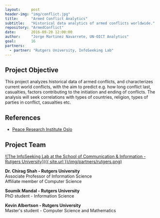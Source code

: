 ```yaml
---
layout:     post
header-img: "img/conflict.jpg"
title:      "Armed Conflict Analytics"
subtitle:   "Historical data analytics of armed conflicts worldwide."
repository: "ArmedConflict"
date:       2016-09-20 12:00:00
author:     "Jorge Martinez Navarrete, UN-OICT Analytics"
goal:		16
partners:   
  - partner: "Rutgers University, InfoSeeking Lab"
---
```

Project Objective
------------

This project analyzes historical data of armed conflicts, and characterizes current world conflicts, with the aim to predict e.g. how long conflict last, casualties, factors contributing to the initiation and ending of conflicts. The analysis will seek correlations with types of countries, religion, types of parties in conflict, casualties etc.

References
------------

- [Peace Research Institute Oslo](https://www.prio.org/Data/Armed-Conflict/)



Project Team
------------

[![The InfoSeeking Lab at the School of Communication & Information - Rutgers University]({{ site.url }}/img/partners/rutgers.png)](http://www.infoseeking.org/)

**Dr. Chirag Shah - Rutgers University**  
Associate Professor of Information Science  
Affiliate member of Computer Science


**Soumik Mandal - Rutgers University**  
PhD student - Information Science


**Kevin Albertson - Rutgers University**  
Master's student - Computer Science and Mathematics
